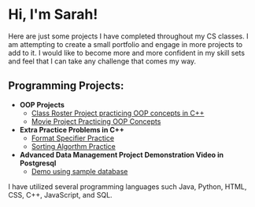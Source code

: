 <h1>Hi, I'm Sarah!</h1>
    Here are just some projects I have completed throughout my CS classes. I am attempting to create a small portfolio and engage in more projects to add to it. 
    I would like to become more and more confident in my skill sets and feel that I can take any challenge that comes my way. 
<h2>Programming Projects:</h2>

- <b>OOP Projects </b>
  - [Class Roster Project practicing OOP concepts in C++](https://github.com/Skovixia/ClassRosterProject)
  - [Movie Project Practicing OOP Concepts](https://github.com/Skovixia/OOP-Practice)
- <b>Extra Practice Problems in C++ </b>
  - [Format Specifier Practice](https://github.com/Skovixia/FormatSpecifier)
  - [Sorting Algorthm Practice](https://github.com/Skovixia/SortTimeProblem)
- <b>Advanced Data Management Project Demonstration Video in Postgresql </b>
  - [Demo using sample database](https://youtu.be/TjrJgrbC8ko?feature=shared)

I have utilized several programming languages such Java, Python, HTML, CSS, C++, JavaScript, and SQL. 
